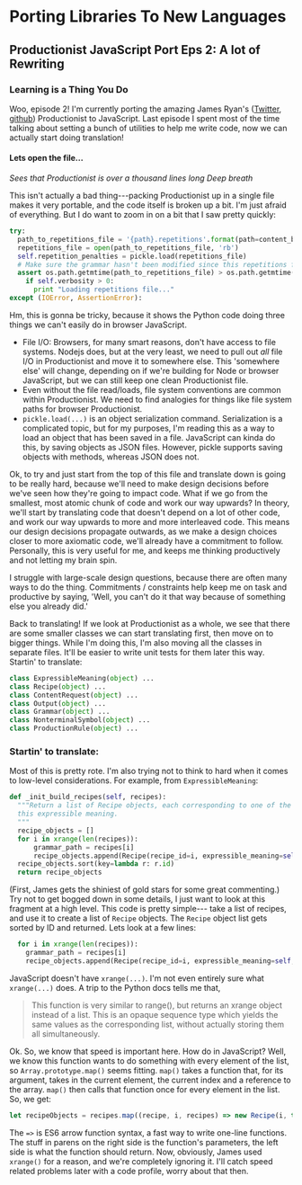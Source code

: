 # Porting Libraries To New Languages
## Productionist JavaScript Port Eps 2: A lot of Rewriting
### Learning is a Thing You Do

Woo, episode 2!  I'm currently porting the amazing James Ryan's ([Twitter](https://twitter.com/xfoml), [github](http://github.com/james-owen-ryan)) Productionist to JavaScript.  Last episode I spent most of the time talking about setting a bunch of utilities to help me write code, now we can actually start doing translation!

#### Lets open the file...

_Sees that Productionist is over a thousand lines long_
_Deep breath_

This isn't actually a bad thing---packing Productionist up in a single file makes it very portable, and the code itself is broken up a bit.  I'm just afraid of everything.  But I do want to zoom in on a bit that I saw pretty quickly:

```Python
try:
  path_to_repetitions_file = '{path}.repetitions'.format(path=content_bundle_directory[:-5])
  repetitions_file = open(path_to_repetitions_file, 'rb')
  self.repetition_penalties = pickle.load(repetitions_file)
  # Make sure the grammar hasn't been modified since this repetitions file was last saved
  assert os.path.getmtime(path_to_repetitions_file) > os.path.getmtime(content_bundle_directory), None
    if self.verbosity > 0:
      print "Loading repetitions file..."
except (IOError, AssertionError):
```

Hm, this is gonna be tricky, because it shows the Python code doing three things we can't easily do in browser JavaScript.
* File I/O: Browsers, for many smart reasons, don't have access to file systems.  Nodejs does, but at the very least, we need to pull out _all_ file I/O in Productionist and move it to somewhere else.  This 'somewhere else' will change, depending on if we're building for Node or browser JavaScript, but we can still keep one clean Productionist file.
* Even without the file read/loads, file system conventions are common within Productionist.  We need to find analogies for things like file system paths for browser Productionist.
* ```pickle.load(...)``` is an object serialization command.  Serialization is a complicated topic, but for my purposes, I'm reading this as a way to load an object that has been saved in a file.  JavaScript can kinda do this, by saving objects as JSON files.  However, pickle supports saving objects with methods, whereas JSON does not.

Ok, to try and just start from the top of this file and translate down is going to be really hard, because we'll need to make design decisions before we've seen how they're going to impact code.  What if we go from the smallest, most atomic chunk of code and work our way upwards?  In theory, we'll start by translating code that doesn't depend on a lot of other code, and work our way upwards to more and more interleaved code.  This means our design decisions propagate outwards, as we make a design choices closer to more axiomatic code, we'll already have a commitment to follow.  Personally, this is very useful for me, and keeps me thinking productively and not letting my brain spin.

I struggle with large-scale design questions, because there are often many ways to do the thing.  Commitments / constraints help keep me on task and productive by saying, 'Well, you can't do it that way because of something else you already did.'

Back to translating!  If we look at Productionist as a whole, we see that there are some smaller classes we can start translating first, then move on to bigger things.  While I'm doing this, I'm also moving all the classes in separate files.  It'll be easier to write unit tests for them later this way.  Startin' to translate:
```Python
class ExpressibleMeaning(object) ...
class Recipe(object) ...
class ContentRequest(object) ...
class Output(object) ...
class Grammar(object) ...
class NonterminalSymbol(object) ...
class ProductionRule(object) ...
```

### Startin' to translate:

Most of this is pretty rote.  I'm also trying not to think to hard when it comes to low-level considerations.  For example, from ```ExpressibleMeaning```:
```Python
def _init_build_recipes(self, recipes):
  """Return a list of Recipe objects, each corresponding to one of the grammar paths associated with
  this expressible meaning.
  """
  recipe_objects = []
  for i in xrange(len(recipes)):
      grammar_path = recipes[i]
      recipe_objects.append(Recipe(recipe_id=i, expressible_meaning=self, grammar_path=grammar_path))
  recipe_objects.sort(key=lambda r: r.id)
  return recipe_objects
```

(First, James gets the shiniest of gold stars for some great commenting.)
Try not to get bogged down in some details, I just want to look at this fragment at a high level.  This code is pretty simple--- take a list of recipes, and use it to create a list of ```Recipe``` objects.  The ```Recipe``` object list gets sorted by ID and returned.  Lets look at a few lines:
```Python
  for i in xrange(len(recipes)):
    grammar_path = recipes[i]
    recipe_objects.append(Recipe(recipe_id=i, expressible_meaning=self, grammar_path=grammar_path))
```
JavaScript doesn't have ```xrange(...)```.  I'm not even entirely sure what ```xrange(...)``` does.  A trip to the Python docs tells me that,
>  This function is very similar to range(), but returns an xrange object instead of a list. This is an opaque sequence type which yields the same values as the corresponding list, without actually storing them all simultaneously.

Ok.  So, we know that speed is important here.  How do in JavaScript?  Well, we know this function wants to do something with every element of the list, so ```Array.prototype.map()``` seems fitting.  ```map()``` takes a function that, for its argument, takes in the current element, the current index and a reference to the array.  ```map()``` then calls that function once for every element in the list.  So, we get:
```JavaScript
let recipeObjects = recipes.map((recipe, i, recipes) => new Recipe(i, this, recipe));
```

The ```=>``` is ES6 arrow function syntax, a fast way to write one-line functions.  The stuff in parens on the right side is the function's parameters, the left side is what the function should return.  Now, obviously, James used ```xrange()``` for a reason, and we're completely ignoring it.  I'll catch speed related problems later with a code profile, worry about that then.

### 
